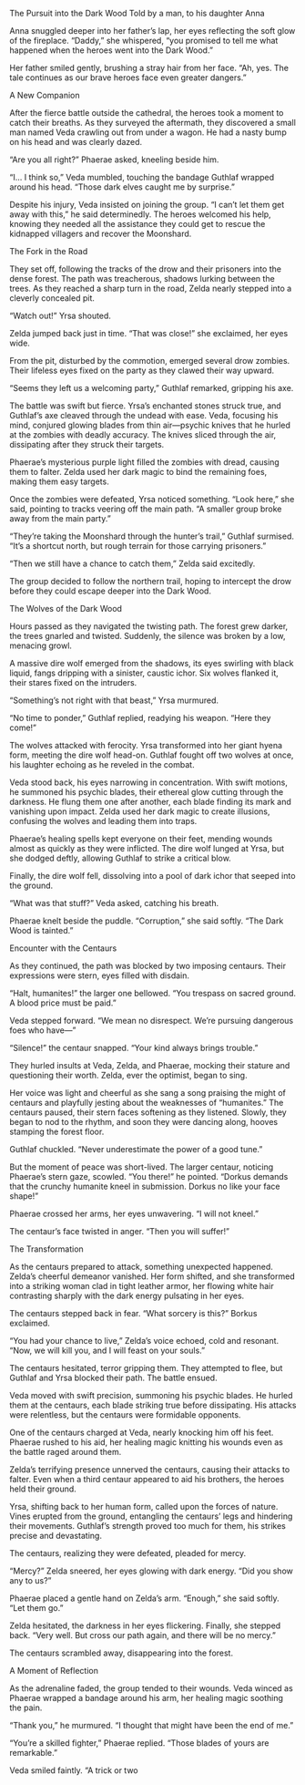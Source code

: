 The Pursuit into the Dark Wood
Told by a man, to his daughter Anna

Anna snuggled deeper into her father’s lap, her eyes reflecting the soft glow of the fireplace. “Daddy,” she whispered, “you promised to tell me what happened when the heroes went into the Dark Wood.”

Her father smiled gently, brushing a stray hair from her face. “Ah, yes. The tale continues as our brave heroes face even greater dangers.”

A New Companion

After the fierce battle outside the cathedral, the heroes took a moment to catch their breaths. As they surveyed the aftermath, they discovered a small man named Veda crawling out from under a wagon. He had a nasty bump on his head and was clearly dazed.

“Are you all right?” Phaerae asked, kneeling beside him.

“I… I think so,” Veda mumbled, touching the bandage Guthlaf wrapped around his head. “Those dark elves caught me by surprise.”

Despite his injury, Veda insisted on joining the group. “I can’t let them get away with this,” he said determinedly. The heroes welcomed his help, knowing they needed all the assistance they could get to rescue the kidnapped villagers and recover the Moonshard.

The Fork in the Road

They set off, following the tracks of the drow and their prisoners into the dense forest. The path was treacherous, shadows lurking between the trees. As they reached a sharp turn in the road, Zelda nearly stepped into a cleverly concealed pit.

“Watch out!” Yrsa shouted.

Zelda jumped back just in time. “That was close!” she exclaimed, her eyes wide.

From the pit, disturbed by the commotion, emerged several drow zombies. Their lifeless eyes fixed on the party as they clawed their way upward.

“Seems they left us a welcoming party,” Guthlaf remarked, gripping his axe.

The battle was swift but fierce. Yrsa’s enchanted stones struck true, and Guthlaf’s axe cleaved through the undead with ease. Veda, focusing his mind, conjured glowing blades from thin air—psychic knives that he hurled at the zombies with deadly accuracy. The knives sliced through the air, dissipating after they struck their targets.

Phaerae’s mysterious purple light filled the zombies with dread, causing them to falter. Zelda used her dark magic to bind the remaining foes, making them easy targets.

Once the zombies were defeated, Yrsa noticed something. “Look here,” she said, pointing to tracks veering off the main path. “A smaller group broke away from the main party.”

“They’re taking the Moonshard through the hunter’s trail,” Guthlaf surmised. “It’s a shortcut north, but rough terrain for those carrying prisoners.”

“Then we still have a chance to catch them,” Zelda said excitedly.

The group decided to follow the northern trail, hoping to intercept the drow before they could escape deeper into the Dark Wood.

The Wolves of the Dark Wood

Hours passed as they navigated the twisting path. The forest grew darker, the trees gnarled and twisted. Suddenly, the silence was broken by a low, menacing growl.

A massive dire wolf emerged from the shadows, its eyes swirling with black liquid, fangs dripping with a sinister, caustic ichor. Six wolves flanked it, their stares fixed on the intruders.

“Something’s not right with that beast,” Yrsa murmured.

“No time to ponder,” Guthlaf replied, readying his weapon. “Here they come!”

The wolves attacked with ferocity. Yrsa transformed into her giant hyena form, meeting the dire wolf head-on. Guthlaf fought off two wolves at once, his laughter echoing as he reveled in the combat.

Veda stood back, his eyes narrowing in concentration. With swift motions, he summoned his psychic blades, their ethereal glow cutting through the darkness. He flung them one after another, each blade finding its mark and vanishing upon impact. Zelda used her dark magic to create illusions, confusing the wolves and leading them into traps.

Phaerae’s healing spells kept everyone on their feet, mending wounds almost as quickly as they were inflicted. The dire wolf lunged at Yrsa, but she dodged deftly, allowing Guthlaf to strike a critical blow.

Finally, the dire wolf fell, dissolving into a pool of dark ichor that seeped into the ground.

“What was that stuff?” Veda asked, catching his breath.

Phaerae knelt beside the puddle. “Corruption,” she said softly. “The Dark Wood is tainted.”

Encounter with the Centaurs

As they continued, the path was blocked by two imposing centaurs. Their expressions were stern, eyes filled with disdain.

“Halt, humanites!” the larger one bellowed. “You trespass on sacred ground. A blood price must be paid.”

Veda stepped forward. “We mean no disrespect. We’re pursuing dangerous foes who have—”

“Silence!” the centaur snapped. “Your kind always brings trouble.”

They hurled insults at Veda, Zelda, and Phaerae, mocking their stature and questioning their worth. Zelda, ever the optimist, began to sing.

Her voice was light and cheerful as she sang a song praising the might of centaurs and playfully jesting about the weaknesses of “humanites.” The centaurs paused, their stern faces softening as they listened. Slowly, they began to nod to the rhythm, and soon they were dancing along, hooves stamping the forest floor.

Guthlaf chuckled. “Never underestimate the power of a good tune.”

But the moment of peace was short-lived. The larger centaur, noticing Phaerae’s stern gaze, scowled. “You there!” he pointed. “Dorkus demands that the crunchy humanite kneel in submission. Dorkus no like your face shape!”

Phaerae crossed her arms, her eyes unwavering. “I will not kneel.”

The centaur’s face twisted in anger. “Then you will suffer!”

The Transformation

As the centaurs prepared to attack, something unexpected happened. Zelda’s cheerful demeanor vanished. Her form shifted, and she transformed into a striking woman clad in tight leather armor, her flowing white hair contrasting sharply with the dark energy pulsating in her eyes.

The centaurs stepped back in fear. “What sorcery is this?” Borkus exclaimed.

“You had your chance to live,” Zelda’s voice echoed, cold and resonant. “Now, we will kill you, and I will feast on your souls.”

The centaurs hesitated, terror gripping them. They attempted to flee, but Guthlaf and Yrsa blocked their path. The battle ensued.

Veda moved with swift precision, summoning his psychic blades. He hurled them at the centaurs, each blade striking true before dissipating. His attacks were relentless, but the centaurs were formidable opponents.

One of the centaurs charged at Veda, nearly knocking him off his feet. Phaerae rushed to his aid, her healing magic knitting his wounds even as the battle raged around them.

Zelda’s terrifying presence unnerved the centaurs, causing their attacks to falter. Even when a third centaur appeared to aid his brothers, the heroes held their ground.

Yrsa, shifting back to her human form, called upon the forces of nature. Vines erupted from the ground, entangling the centaurs’ legs and hindering their movements. Guthlaf’s strength proved too much for them, his strikes precise and devastating.

The centaurs, realizing they were defeated, pleaded for mercy.

“Mercy?” Zelda sneered, her eyes glowing with dark energy. “Did you show any to us?”

Phaerae placed a gentle hand on Zelda’s arm. “Enough,” she said softly. “Let them go.”

Zelda hesitated, the darkness in her eyes flickering. Finally, she stepped back. “Very well. But cross our path again, and there will be no mercy.”

The centaurs scrambled away, disappearing into the forest.

A Moment of Reflection

As the adrenaline faded, the group tended to their wounds. Veda winced as Phaerae wrapped a bandage around his arm, her healing magic soothing the pain.

“Thank you,” he murmured. “I thought that might have been the end of me.”

“You’re a skilled fighter,” Phaerae replied. “Those blades of yours are remarkable.”

Veda smiled faintly. “A trick or two
